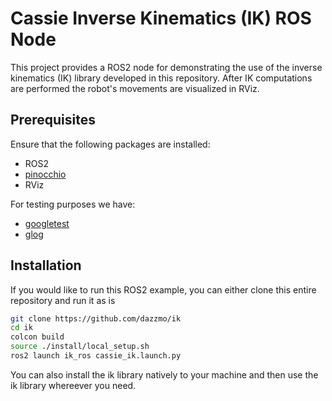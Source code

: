 # Cassie Inverse Kinematics (IK) ROS Node

This project provides a ROS2 node for demonstrating the use of the inverse kinematics (IK) library developed in this repository. After IK computations are performed the robot's movements are visualized in RViz.

## Prerequisites
Ensure that the following packages are installed:
- ROS2
- [pinocchio](https://stack-of-tasks.github.io/pinocchio)
- RViz

For testing purposes we have:
* [googletest](https://github.com/google/googletest)
* [glog](https://github.com/google/glog)


## Installation
If you would like to run this ROS2 example, you can either clone this entire repository and run it as is
```sh
git clone https://github.com/dazzmo/ik
cd ik
colcon build
source ./install/local_setup.sh
ros2 launch ik_ros cassie_ik.launch.py
```
You can also install the ik library natively to your machine and then use the ik library whereever you need.